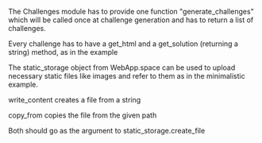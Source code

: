 The Challenges module has to provide one function "generate_challenges" which will be called once at challenge generation and has to return a list of challenges.

Every challenge has to have a get_html and a get_solution (returning a string) method, as in the example

The static_storage object from WebApp.space can be used to upload necessary static files like images and refer to them as in the minimalistic example.

 write_content creates a file from a string
 
 copy_from copies the file from the given path
 
 Both should go as the argument to static_storage.create_file
